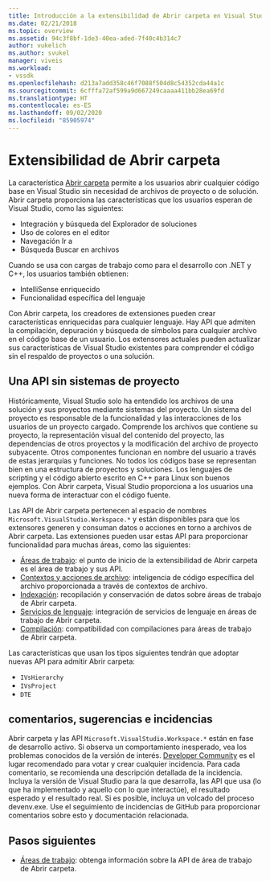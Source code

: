 ```yaml
---
title: Introducción a la extensibilidad de Abrir carpeta en Visual Studio | Microsoft Docs
ms.date: 02/21/2018
ms.topic: overview
ms.assetid: 94c3f8bf-1de3-40ea-aded-7f40c4b314c7
author: vukelich
ms.author: svukel
manager: viveis
ms.workload:
- vssdk
ms.openlocfilehash: d213a7add358c46f7088f504d8c54352cda44a1c
ms.sourcegitcommit: 6cfffa72af599a9d667249caaaa411bb28ea69fd
ms.translationtype: HT
ms.contentlocale: es-ES
ms.lasthandoff: 09/02/2020
ms.locfileid: "85905974"
---
```

# <a name="open-folder-extensibility"></a>Extensibilidad de Abrir carpeta

La característica [Abrir carpeta](../ide/develop-code-in-visual-studio-without-projects-or-solutions.md) permite a los usuarios abrir cualquier código base en Visual Studio sin necesidad de archivos de proyecto o de solución. Abrir carpeta proporciona las características que los usuarios esperan de Visual Studio, como las siguientes:

* Integración y búsqueda del Explorador de soluciones
* Uso de colores en el editor
* Navegación Ir a
* Búsqueda Buscar en archivos

Cuando se usa con cargas de trabajo como para el desarrollo con .NET y C++, los usuarios también obtienen:

* IntelliSense enriquecido
* Funcionalidad específica del lenguaje

Con Abrir carpeta, los creadores de extensiones pueden crear características enriquecidas para cualquier lenguaje. Hay API que admiten la compilación, depuración y búsqueda de símbolos para cualquier archivo en el código base de un usuario. Los extensores actuales pueden actualizar sus características de Visual Studio existentes para comprender el código sin el respaldo de proyectos o una solución.

## <a name="an-api-without-project-systems"></a>Una API sin sistemas de proyecto

Históricamente, Visual Studio solo ha entendido los archivos de una solución y sus proyectos mediante sistemas del proyecto. Un sistema del proyecto es responsable de la funcionalidad y las interacciones de los usuarios de un proyecto cargado. Comprende los archivos que contiene su proyecto, la representación visual del contenido del proyecto, las dependencias de otros proyectos y la modificación del archivo de proyecto subyacente. Otros componentes funcionan en nombre del usuario a través de estas jerarquías y funciones. No todos los códigos base se representan bien en una estructura de proyectos y soluciones. Los lenguajes de scripting y el código abierto escrito en C++ para Linux son buenos ejemplos. Con Abrir carpeta, Visual Studio proporciona a los usuarios una nueva forma de interactuar con el código fuente.

Las API de Abrir carpeta pertenecen al espacio de nombres `Microsoft.VisualStudio.Workspace.*` y están disponibles para que los extensores generen y consuman datos o acciones en torno a archivos de Abrir carpeta. Las extensiones pueden usar estas API para proporcionar funcionalidad para muchas áreas, como las siguientes:

- [Áreas de trabajo](workspaces.md): el punto de inicio de la extensibilidad de Abrir carpeta es el área de trabajo y sus API.
- [Contextos y acciones de archivo](workspace-file-contexts.md): inteligencia de código específica del archivo proporcionada a través de contextos de archivo.
- [Indexación](workspace-indexing.md): recopilación y conservación de datos sobre áreas de trabajo de Abrir carpeta.
- [Servicios de lenguaje](workspace-language-services.md): integración de servicios de lenguaje en áreas de trabajo de Abrir carpeta.
- [Compilación](workspace-build.md): compatibilidad con compilaciones para áreas de trabajo de Abrir carpeta.

Las características que usan los tipos siguientes tendrán que adoptar nuevas API para admitir Abrir carpeta:

- `IVsHierarchy`
- `IVsProject`
- `DTE`

## <a name="feedback-comments-issues"></a>comentarios, sugerencias e incidencias

Abrir carpeta y las API `Microsoft.VisualStudio.Workspace.*` están en fase de desarrollo activo. Si observa un comportamiento inesperado, vea los problemas conocidos de la versión de interés. [Developer Community](https://developercommunity.visualstudio.com) es el lugar recomendado para votar y crear cualquier incidencia. Para cada comentario, se recomienda una descripción detallada de la incidencia. Incluya la versión de Visual Studio para la que desarrolla, las API que usa (lo que ha implementado y aquello con lo que interactúe), el resultado esperado y el resultado real. Si es posible, incluya un volcado del proceso devenv.exe. Use el seguimiento de incidencias de GitHub para proporcionar comentarios sobre esto y documentación relacionada.

## <a name="next-steps"></a>Pasos siguientes

* [Áreas de trabajo](workspaces.md): obtenga información sobre la API de área de trabajo de Abrir carpeta.